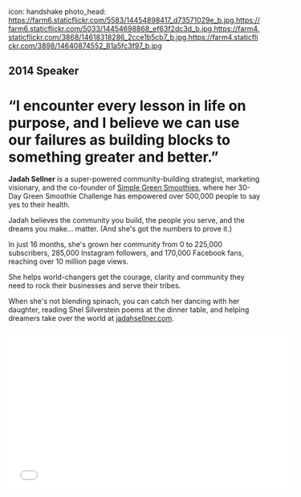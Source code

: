 icon: handshake
photo_head: https://farm6.staticflickr.com/5583/14454898417_d73571029e_b.jpg,https://farm6.staticflickr.com/5033/14454698868_ef63f2dc3d_b.jpg,https://farm4.staticflickr.com/3868/14618318286_2cce1b5cb7_b.jpg,https://farm4.staticflickr.com/3898/14640874552_81a5fc3f97_b.jpg

## 2014 Speaker

# “I encounter every lesson in life on purpose, and I believe we can use our failures as building blocks to something greater and better.”

<div class="zig-zags_blue"></div>

**Jadah Sellner** is a super-powered community-building strategist, marketing visionary, and the co-founder of [Simple Green Smoothies](http://simplegreensmoothies.com), where her 30-Day Green Smoothie Challenge has empowered over 500,000 people to say yes to their health.

Jadah believes the community you build, the people you serve, and the dreams you make… matter. (And she's got the numbers to prove it.)

In just 16 months, she's grown her community from 0 to 225,000 subscribers, 285,000 Instagram followers, and 170,000 Facebook fans, reaching over 10 million page views.

She helps world-changers get the courage, clarity and community they need to rock their businesses and serve their tribes. 

When she's not blending spinach, you can catch her dancing with her daughter, reading Shel Silverstein poems at the dinner table, and helping dreamers take over the world at [jadahsellner.com](http://jadahsellner.com).

<div class="line-canvas"></div>

<iframe src="//player.vimeo.com/video/102690002?byline=0&amp;portrait=0&amp;color=adbf27" width="570" height="321" frameborder="0" webkitallowfullscreen mozallowfullscreen allowfullscreen></iframe>
